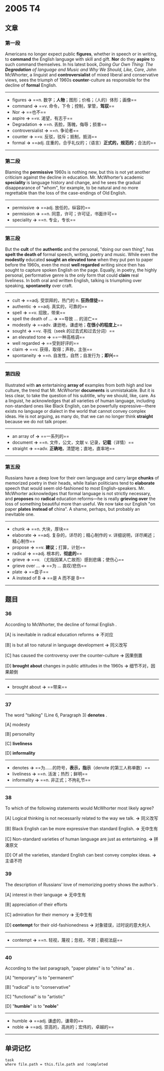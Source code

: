 
# 2005 T4

## 文章

### 第一段

Americans no longer expect public **figures**, whether in speech or in writing, to **command** the English language with skill and gift. **Nor** do they **aspire** to such command themselves. In his latest book, _Doing Our Own Thing: The **Degradation** of language and Music and Why We Should, Like, Care_, John McWhorter, a linguist and **controversialist** of mixed liberal and conservative views, sees the triumph of 1960s **counter**-culture as responsible for the decline of **formal** English.

---

- figures **→** ==n. 数字；**人物**；图形；价格；（人的）体形；画像==
- command **→** ==v. 命令，下令；控制，掌管，**驾驭**==
- Nor **→** ==也不==
- aspire **→** ==v. 渴望，有志于==
- Degradation **→** ==n. 丢脸，落魄，侮辱；损害==
- controversialist **→** ==n. 争论者==
- counter **→** ==v. 反驳，驳斥；抵制，抵消==
- formal **→** ==adj. 庄重的，合乎礼仪的；（语言）**正式的，规范的**；合法的==

---

### 第二段

Blaming the **permissive** 1960s is nothing new, but this is not yet another criticism against the decline in education. Mr. McWhorter’s academic **speciality** is language history and change, and he sees the gradual disappearance of "whom", for example, to be natural and no more regrettable than the loss of the case-endings of Old English.

---

- permissive **→** ==adj. 放任的，纵容的==
- permission **→** ==n. 同意，许可；许可证，书面许可==
- speciality **→** ==n. 专业，专长==

---

### 第三段

But the **cult** of the **authentic** and the personal, "doing our own thing", has **spelt the death of** formal speech, writing, poetry and music. While even the **modestly** educated **sought** **an elevated tone** when they put pen to paper before the 1960s, even the most **well regarded** writing since then has sought to capture spoken English on the page. Equally, in poetry, the highly personal, performative genre is the only form that could **claim** real liveliness. In both oral and written English, talking is triumphing over speaking, **spontaneity** over craft.

---

- cult **→** ==adj. 受崇拜的，热门的 n. **狂热信徒**==
- authentic **→** ==adj. 真实的，可靠的==
- spell **→** ==v. 招致，带来==
- spell the death of ...  **→** ==导致 ... 的消亡==
- modestly **→** ==adv. 谦逊地，谦虚地；**在很小的程度上**==
- sought **→** ==v. 寻找（seek 的过去式和过去分词）==
- an elevated tone **→** ==一种高格调==
- well regarded **→** ==受到好评的==
- claim **→** ==v. 获得，取得；声称，主张==
- spontaneity **→** ==n. 自发性，自然；自发行为；**即兴**==

---

### 第四段

Illustrated with **an** entertaining **array of** examples from both high and low culture, the trend that Mr. McWhorter **documents** is unmistakable. But it is less clear, to take the question of his subtitle, why we should, like, care. As a linguist, he acknowledges that all varieties of human language, including non-standard ones like Black English, can be powerfully expressive—there exists no language or dialect in the world that cannot convey complex ideas. He is not arguing, as many do, that we can no longer think **straight** because we do not talk proper.

---

- an array of **→** ==一系列的==
- document **→** ==n. 文件，公文，文献 v. 记录，**记载**（详情）==
- straight **→** ==adv. **正确地**，清楚地；直地，直率地==

---

### 第五段

Russians have a deep love for their own language and carry large **chunks** of memorized poetry in their heads, while Italian politicians tend to **elaborate** speech that would seem old-fashioned to most English-speakers. Mr. McWhorter acknowledges that formal language is not strictly necessary, and **proposes** no **radical** education reforms—he is really **grieving over** the loss of something beautiful more than useful. We now take our English "on paper **plates** **instead of** china". A shame, perhaps, but probably an inevitable one.

---

- chunk **→** ==n. 大块，厚块==
- elaborate **→** ==adj. 复杂的，详尽的；精心制作的 v. 详细说明，详尽阐述；精心制作==
- propose **→** ==v. **建议**；打算，计划==
- radical **→** ==adj. 根本的，**彻底的**==
- grieve **→** ==v. （尤指因某人亡故而）感到悲痛；使伤心==
- grieve over ...  **→** ==为 ... 哀叹/悲伤==
- plate **→** ==盘子==
- A instead of B **→** ==是 A 而不是 B==

---

## 题目

### 36

According to McWhorter, the decline of formal English	. 

[A] is inevitable in radical education reforms **→** 不对应

[B] is but all too natural in language development **→** 同义改写

[C] has caused the controversy over the counter-culture **→** 因果倒置

[D] **brought about** changes in public attitudes in the 1960s **→** 细节不对，因果颠倒

---

- brought about **→** ==带来==

---

### 37

The word "talking" (Line 6, Paragraph 3) **denotes**	. 

[A] modesty

[B] personality 

[C] **liveliness** 

[D] **informality**

---

- denotes **→** ==为……的符号，**表示，指示**（denote 的第三人称单数）==
- liveliness **→** ==n. 活泼；热烈；鲜明==
- informality **→** ==n. 非正式；不拘礼节==

---

### 38

To which of the following statements would McWhorter most likely agree? 

[A] Logical thinking is not necessarily related to the way we talk. **→** 同义改写

[B] Black English can be more expressive than standard English. **→** 无中生有

[C] Non-standard varieties of human language are just as entertaining.  **→** 拼凑原文

[D] Of all the varieties, standard English can best convey complex ideas. **→** 主语不符

### 39

The description of Russians’ love of memorizing poetry shows the author’s	. 

[A] interest in their language **→** 无中生有

[B] appreciation of their efforts 

[C] admiration for their memory **→** 无中生有

[D] **contempt** for their old-fashionedness **→** 对象错误，过时说的意大利人

---

- contempt **→** ==n. 轻视，蔑视；忽视，不顾；藐视法庭==

---

### 40

According to the last paragraph, "paper plates" is to "china" as	. 

[A] "temporary" is to "permanent"

[B] "radical" is to "conservative"

[C] "functional" is to "artistic" 

[D] "**humble**" is to "**noble**"

---

- humble **→** ==adj. 谦虚的，谦卑的==
- noble **→** ==adj. 崇高的，高尚的；宏伟的，卓越的==

---

## 单词记忆

```dataview
task
where file.path = this.file.path and !completed
```